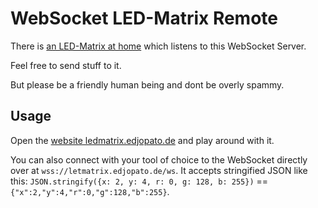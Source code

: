 # WebSocket LED-Matrix Remote

There is
[an LED-Matrix at home](https://github.com/EdJoPaTo/websocket-ledmatrix-esp)
which listens to this WebSocket Server.

Feel free to send stuff to it.

But please be a friendly human being and dont be overly spammy.

## Usage

Open the [website ledmatrix.edjopato.de](https://ledmatrix.edjopato.de/) and
play around with it.

You can also connect with your tool of choice to the WebSocket directly over at
`wss://letmatrix.edjopato.de/ws`. It accepts stringified JSON like this:
`JSON.stringify({x: 2, y: 4, r: 0, g: 128, b: 255})` ==
`{"x":2,"y":4,"r":0,"g":128,"b":255}`.
